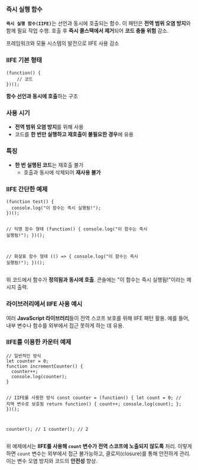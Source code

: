 <h3 id="즉시-실행-함수">즉시 실행 함수</h3>
<p><strong><code>즉시 실행 함수(IIFE)</code></strong>는 선언과 동시에 호출되는 함수. 이 패턴은 <strong>전역 범위 오염 방지</strong>와 함께 필요 작업 수행. 호출 후 <strong>즉시 콜스택에서 제거</strong>되어 <strong>코드 충돌 위험</strong> 감소.</p>
<p>프레임워크와 모듈 시스템의 발전으로 IIFE 사용 감소</p>
<h3 id="iife-기본-형태"><strong>IIFE 기본 형태</strong></h3>
<pre><code class="language-jsx">(function() {
    // 코드
})();</code></pre>
<p><strong>함수 선언과 동시에 호출</strong>하는 구조</p>
<h3 id="사용-시기"><strong>사용 시기</strong></h3>
<ul>
<li><strong>전역 범위 오염 방지</strong>를 위해 사용</li>
<li>코드를 <strong>한 번만 실행하고 재호출이 불필요한 경우</strong>에 유용</li>
</ul>
<h3 id="특징"><strong>특징</strong></h3>
<ul>
<li><strong>한 번 실행된 코드</strong>는 재호출 불가<ul>
<li>호출과 동시에 삭제되어 <strong>재사용 불가</strong></li>
</ul>
</li>
</ul>
<h3 id="iife-간단한-예제"><strong>IIFE 간단한 예제</strong></h3>
<pre><code class="language-jsx">(function test() {
  console.log(&quot;이 함수는 즉시 실행됨!&quot;);
})();

// 익명 함수 형태
(function() {
  console.log(&quot;이 함수는 즉시 실행됨!&quot;);
})();

// 화살표 함수 형태
(() =&gt; {
  console.log(&quot;이 함수는 즉시 실행됨!&quot;);
})();</code></pre>
<p>위 코드에서 함수가 <strong>정의됨과 동시에 호출</strong>. 콘솔에는 &quot;이 함수는 즉시 실행됨!&quot;이라는 메시지 출력.</p>
<h3 id="라이브러리에서-iife-사용-예시"><strong>라이브러리에서 IIFE 사용 예시</strong></h3>
<p>여러 <strong>JavaScript 라이브러리</strong>들이 전역 스코프 보호를 위해 IIFE 패턴 활용. 예를 들어, 내부 변수나 함수를 외부에서 접근 못하게 하는 데 유용.</p>
<h3 id="iife를-이용한-카운터-예제"><strong>IIFE를 이용한 카운터 예제</strong></h3>
<pre><code class="language-jsx">// 일반적인 방식
let counter = 0;
function incrementCounter() {
  counter++;
  console.log(counter);
}

// IIFE를 사용한 방식
const counter = (function() {
  let count = 0; // 지역 변수로 보호됨
  return function() {
    count++;
    console.log(count);
  };
})();

counter(); // 1
counter(); // 2</code></pre>
<p>위 예제에서는 <strong>IIFE를 사용해 <code>count</code> 변수가 전역 스코프에 노출되지 않도록</strong> 처리. 이렇게 하면 <code>count</code> 변수는 외부에서 접근 불가능하고, 클로저(closure)를 통해 안전하게 관리. 이는 변수 오염 방지와 코드의 <strong>안전성</strong> 향상.</p>